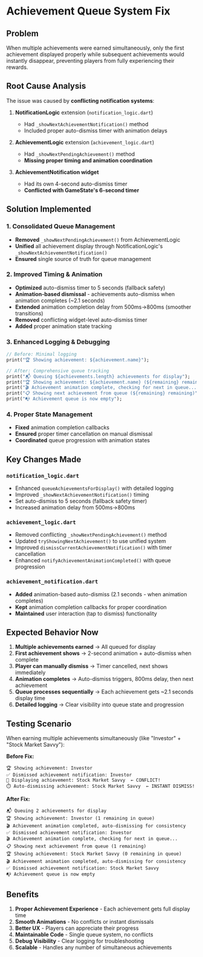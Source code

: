 # Achievement Queue System Fix

## Problem
When multiple achievements were earned simultaneously, only the first achievement displayed properly while subsequent achievements would instantly disappear, preventing players from fully experiencing their rewards.

## Root Cause Analysis
The issue was caused by **conflicting notification systems**:

1. **NotificationLogic** extension (`notification_logic.dart`)
   - Had `_showNextAchievementNotification()` method
   - Included proper auto-dismiss timer with animation delays

2. **AchievementLogic** extension (`achievement_logic.dart`) 
   - Had `_showNextPendingAchievement()` method
   - **Missing proper timing and animation coordination**

3. **AchievementNotification widget**
   - Had its own 4-second auto-dismiss timer
   - **Conflicted with GameState's 6-second timer**

## Solution Implemented

### 1. Consolidated Queue Management
- **Removed** `_showNextPendingAchievement()` from AchievementLogic
- **Unified** all achievement display through NotificationLogic's `_showNextAchievementNotification()`
- **Ensured** single source of truth for queue management

### 2. Improved Timing & Animation
- **Optimized** auto-dismiss timer to 5 seconds (fallback safety)
- **Animation-based dismissal** - achievements auto-dismiss when animation completes (~2.1 seconds)
- **Extended** animation completion delay from 500ms→800ms (smoother transitions)
- **Removed** conflicting widget-level auto-dismiss timer
- **Added** proper animation state tracking

### 3. Enhanced Logging & Debugging
```dart
// Before: Minimal logging
print("🏆 Showing achievement: ${achievement.name}");

// After: Comprehensive queue tracking
print("📬 Queuing ${achievements.length} achievements for display");
print("🏆 Showing achievement: ${achievement.name} (${remaining} remaining in queue)");
print("🎬 Achievement animation complete, checking for next in queue...");
print("📋 Showing next achievement from queue (${remaining} remaining)");
print("📭 Achievement queue is now empty");
```

### 4. Proper State Management
- **Fixed** animation completion callbacks
- **Ensured** proper timer cancellation on manual dismissal
- **Coordinated** queue progression with animation states

## Key Changes Made

### `notification_logic.dart`
- Enhanced `queueAchievementsForDisplay()` with detailed logging
- Improved `_showNextAchievementNotification()` timing
- Set auto-dismiss to 5 seconds (fallback safety timer)
- Increased animation delay from 500ms→800ms

### `achievement_logic.dart`
- Removed conflicting `_showNextPendingAchievement()` method
- Updated `tryShowingNextAchievement()` to use unified system
- Improved `dismissCurrentAchievementNotification()` with timer cancellation
- Enhanced `notifyAchievementAnimationCompleted()` with queue progression

### `achievement_notification.dart`
- **Added** animation-based auto-dismiss (2.1 seconds - when animation completes)
- **Kept** animation completion callbacks for proper coordination
- **Maintained** user interaction (tap to dismiss) functionality

## Expected Behavior Now

1. **Multiple achievements earned** → All queued for display
2. **First achievement shows** → 2-second animation + auto-dismiss when complete
3. **Player can manually dismiss** → Timer cancelled, next shows immediately
4. **Animation completes** → Auto-dismiss triggers, 800ms delay, then next achievement
5. **Queue processes sequentially** → Each achievement gets ~2.1 seconds display time
6. **Detailed logging** → Clear visibility into queue state and progression

## Testing Scenario

When earning multiple achievements simultaneously (like "Investor" + "Stock Market Savvy"):

**Before Fix:**
```
🏆 Showing achievement: Investor
✅ Dismissed achievement notification: Investor
🔔 Displaying achievement: Stock Market Savvy  ← CONFLICT!
⏱️ Auto-dismissing achievement: Stock Market Savvy  ← INSTANT DISMISS!
```

**After Fix:**
```
📬 Queuing 2 achievements for display
🏆 Showing achievement: Investor (1 remaining in queue)
🎬 Achievement animation completed, auto-dismissing for consistency
✅ Dismissed achievement notification: Investor
🎬 Achievement animation complete, checking for next in queue...
📋 Showing next achievement from queue (1 remaining)
🏆 Showing achievement: Stock Market Savvy (0 remaining in queue)
🎬 Achievement animation completed, auto-dismissing for consistency
✅ Dismissed achievement notification: Stock Market Savvy
📭 Achievement queue is now empty
```

## Benefits

1. **Proper Achievement Experience** - Each achievement gets full display time
2. **Smooth Animations** - No conflicts or instant dismissals  
3. **Better UX** - Players can appreciate their progress
4. **Maintainable Code** - Single queue system, no conflicts
5. **Debug Visibility** - Clear logging for troubleshooting
6. **Scalable** - Handles any number of simultaneous achievements 